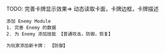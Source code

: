 TODO:
	完善卡牌显示效果=> 动态读取卡面，卡牌边框，卡牌描述
	
	添加 Enemy Module
	1. 完善 Enemy 的数据 
	2. 为 Enemy 添加技能 【普通攻击，防御，恢复】
	
	为玩家添加新卡牌： 【防御】
	